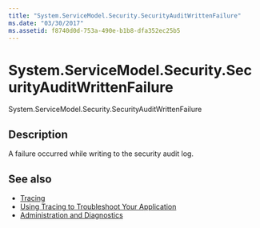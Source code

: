 ```yaml
---
title: "System.ServiceModel.Security.SecurityAuditWrittenFailure"
ms.date: "03/30/2017"
ms.assetid: f8740d0d-753a-490e-b1b8-dfa352ec25b5
---
```

# System.ServiceModel.Security.SecurityAuditWrittenFailure
System.ServiceModel.Security.SecurityAuditWrittenFailure  
  
## Description  
 A failure occurred while writing to the security audit log.  
  
## See also

- [Tracing](index.md)
- [Using Tracing to Troubleshoot Your Application](using-tracing-to-troubleshoot-your-application.md)
- [Administration and Diagnostics](../index.md)
